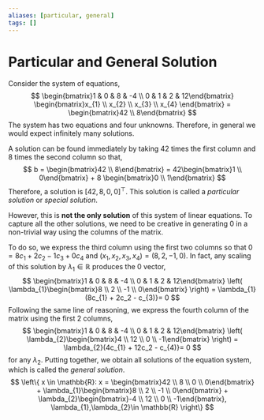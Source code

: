 ```yaml
---
aliases: [particular, general]
tags: []
---
```


# Particular and General Solution

Consider the system of equations,
$$
\begin{bmatrix}1 & 0 & 8 & -4 \\ 0 & 1 & 2 & 12\end{bmatrix} \begin{bmatrix}x_{1} \\ x_{2} \\ x_{3} \\ x_{4} \end{bmatrix} = \begin{bmatrix}42 \\ 8\end{bmatrix}
$$
The system has two equations and four unknowns. Therefore, in general we would expect infinitely many solutions.

A solution can be found immediately by taking 42 times the first column and 8 times the second column so that,
$$
b = \begin{bmatrix}42 \\ 8\end{bmatrix} = 42\begin{bmatrix}1 \\ 0\end{bmatrix} + 8 \begin{bmatrix}0 \\ 1\end{bmatrix}
$$
Therefore, a solution is $[42, 8, 0, 0]^{\top}$. This solution is called a *particular solution* or *special solution*.

However, this is **not the only solution** of this system of linear equations. To capture all the other solutions, we need to be creative in generating 0 in a non-trivial way using the columns of the matrix.

To do so, we express the third column using the first two columns so that $0 = 8c_{1} + 2c_2 - 1c_3 + 0c_4$ and $(x_{1},x_{2},x_{3},x_{4})=(8,2,-1,0)$. In fact, any scaling of this solution by $\lambda_{1} \in \mathbb{R}$ produces the $0$ vector,
$$
\begin{bmatrix}1 & 0 & 8 & -4 \\ 0 & 1 & 2 & 12\end{bmatrix} \left(  \lambda_{1}\begin{bmatrix}8 \\ 2 \\ -1 \\ 0\end{bmatrix} \right) = \lambda_{1}(8c_{1} + 2c_2 - c_{3)}= 0
$$
Following the same line of reasoning, we express the fourth column of the matrix using the first 2 columns,
$$
\begin{bmatrix}1 & 0 & 8 & -4 \\ 0 & 1 & 2 & 12\end{bmatrix} \left(  \lambda_{2}\begin{bmatrix}4 \\ 12 \\ 0 \\ -1\end{bmatrix} \right) = \lambda_{2}(4c_{1} + 12c_2 - c_{4)}= 0
$$
for any $\lambda_{2}$. Putting together, we obtain all solutions of the equation system, which is called the *general solution*.
$$
\left\{ x \in \mathbb{R}: x = \begin{bmatrix}42 \\ 8 \\ 0 \\ 0\end{bmatrix} + \lambda_{1}\begin{bmatrix}8 \\ 2 \\ -1 \\ 0\end{bmatrix} + \lambda_{2}\begin{bmatrix}-4 \\ 12 \\ 0 \\ -1\end{bmatrix}, \lambda_{1},\lambda_{2}\in \mathbb{R}
\right\}
$$
